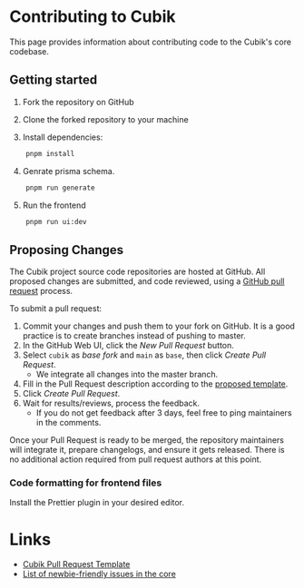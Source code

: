 # Contributing to Cubik

This page provides information about contributing code to the Cubik's core codebase.

## Getting started

1. Fork the repository on GitHub

2. Clone the forked repository to your machine

3. Install dependencies:

```bash
    pnpm install
```

4. Genrate prisma schema.

```bash
    pnpm run generate
```

5. Run the frontend

```bash
    pnpm run ui:dev
```
## Proposing Changes

The Cubik project source code repositories are hosted at GitHub.
All proposed changes are submitted, and code reviewed, using a [GitHub pull request](https://docs.github.com/en/pull-requests/collaborating-with-pull-requests/proposing-changes-to-your-work-with-pull-requests/about-pull-requests) process.

To submit a pull request:

1. Commit your changes and push them to your fork on GitHub.
   It is a good practice is to create branches instead of pushing to master.
2. In the GitHub Web UI, click the _New Pull Request_ button.
3. Select `cubik` as _base fork_ and `main` as `base`, then click _Create Pull Request_.
   - We integrate all changes into the master branch.
4. Fill in the Pull Request description according to the [proposed template]().
5. Click _Create Pull Request_.
6. Wait for results/reviews, process the feedback.
   - If you do not get feedback after 3 days, feel free to ping maintainers in the comments.

Once your Pull Request is ready to be merged,
the repository maintainers will integrate it, prepare changelogs, and
ensure it gets released.
There is no additional action required from pull request authors at this point.

### Code formatting for frontend files

Install the Prettier plugin in your desired editor.

# Links

- [Cubik Pull Request Template]()
- [List of newbie-friendly issues in the core](<https://github.com/cubik-so/cubik/issues?q=is%3Aopen+is%3Aissue+label%3A%22good+first+issue%22>)
```
